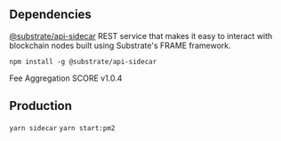 ## Dependencies

[@substrate/api-sidecar](https://github.com/paritytech/substrate-api-sidecar)
REST service that makes it easy to interact with blockchain nodes built using Substrate's FRAME framework.

`npm install -g @substrate/api-sidecar`

Fee Aggregation SCORE v1.0.4

## Production

`yarn sidecar`
`yarn start:pm2`
